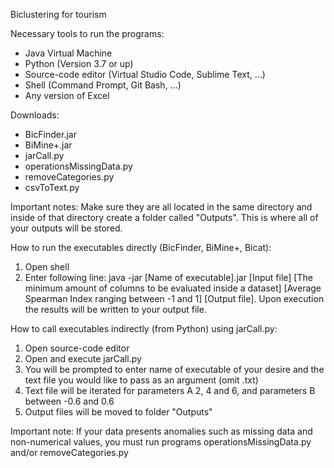 Biclustering for tourism

Necessary tools to run the programs:
- Java Virtual Machine
- Python (Version 3.7 or up)
- Source-code editor (Virtual Studio Code, Sublime Text, ...)
- Shell (Command Prompt, Git Bash, ...)
- Any version of Excel

Downloads:
- BicFinder.jar
- BiMine+.jar
- jarCall.py
- operationsMissingData.py
- removeCategories.py
- csvToText.py 

Important notes: Make sure they are all located in the same directory and inside of that directory create a folder called "Outputs". This is where all of your outputs will be stored.

How to run the executables directly (BicFinder, BiMine+, Bicat): 
  1) Open shell
  2) Enter following line: java -jar [Name of executable].jar [Input file] [The minimum amount of columns to be evaluated inside a dataset] [Average Spearman Index ranging between -1 and 1] [Output file].
Upon execution the results will be written to your output file.

How to call executables indirectly (from Python) using jarCall.py:
  1) Open source-code editor
  2) Open and execute jarCall.py
  3) You will be prompted to enter name of executable of your desire and the text file you would like to pass as an argument (omit .txt)
  4) Text file will be iterated for parameters A 2, 4 and 6, and parameters B between -0.6 and 0.6
  5) Output files will be moved to folder "Outputs"

Important note: If your data presents anomalies such as missing data and non-numerical values, you must run programs operationsMissingData.py and/or removeCategories.py


